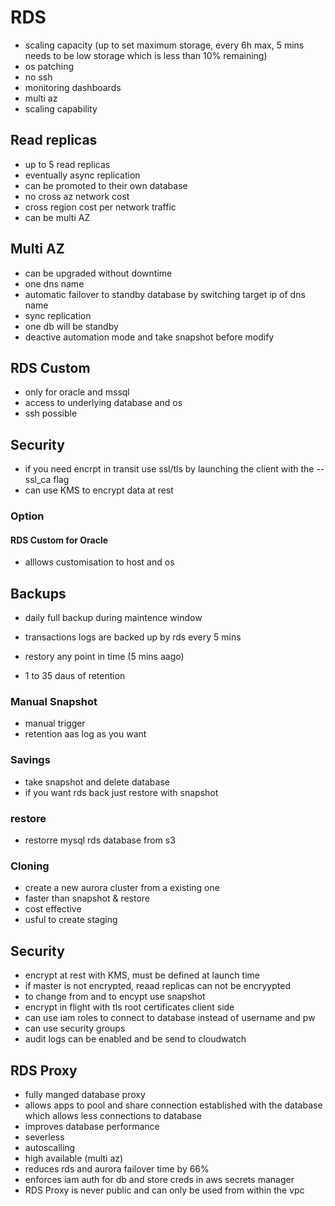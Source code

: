 # RDS
- scaling capacity (up to set maximum storage, every 6h max, 5 mins needs to be low storage which is less than 10% remaining)
- os patching
- no ssh
- monitoring dashboards
- multi az
- scaling capability

## Read replicas
- up to 5 read replicas
- eventually async replication
- can be promoted to their own database
- no cross az network cost
- cross region cost per network traffic
- can be multi AZ
## Multi AZ
- can be upgraded without downtime
- one dns name
- automatic failover to standby database by switching target ip of dns name
- sync replication
- one db will be standby
- deactive automation mode and take snapshot before modify
## RDS Custom
- only for oracle and mssql
- access to underlying database and os
- ssh possible
## Security
- if you need encrpt in transit use ssl/tls by launching the client with the --ssl_ca flag
- can use KMS to encrypt data at rest
### Option

#### RDS Custom for Oracle
- alllows customisation to host and os

## Backups
- daily full backup during maintence window
- transactions logs are backed up by rds every 5 mins

- restory any point in time (5 mins aago)
- 1 to 35 daus of retention
### Manual Snapshot
- manual trigger
- retention aas log as you want

### Savings
- take snapshot and delete database
- if you want rds back just restore with snapshot

### restore
- restorre mysql rds database from s3

### Cloning
- create a new aurora cluster from a existing one
- faster than snapshot & restore
- cost effective
- usful to create staging

## Security
- encrypt at rest with KMS, must be defined at launch time
- if master is not encrypted, reaad replicas can not be encryypted
- to change from and to encypt use snapshot
- encrypt in flight with tls root certificates client side
- can use iam roles to connect to database instead of username and pw
- can use security groups
- audit logs can be enabled and be send to cloudwatch


## RDS Proxy
- fully manged database proxy 
- allows apps to pool and share connection established with the database which allows less connections to database
- improves database performance
- severless
- autoscalling
- high available (multi az)
- reduces rds and aurora failover time by 66%
- enforces iam auth for db and store creds in aws secrets manager
- RDS Proxy is never public and can only be used from within the vpc
